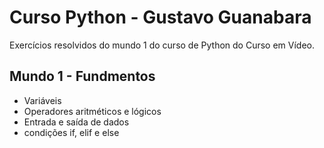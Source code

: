 # Curso Python - Gustavo Guanabara

Exercícios resolvidos do mundo 1 do curso de Python do Curso em Vídeo.

## Mundo 1 - Fundmentos
- Variáveis
- Operadores aritméticos e lógicos
- Entrada e saída de dados
- condições if, elif e else 
